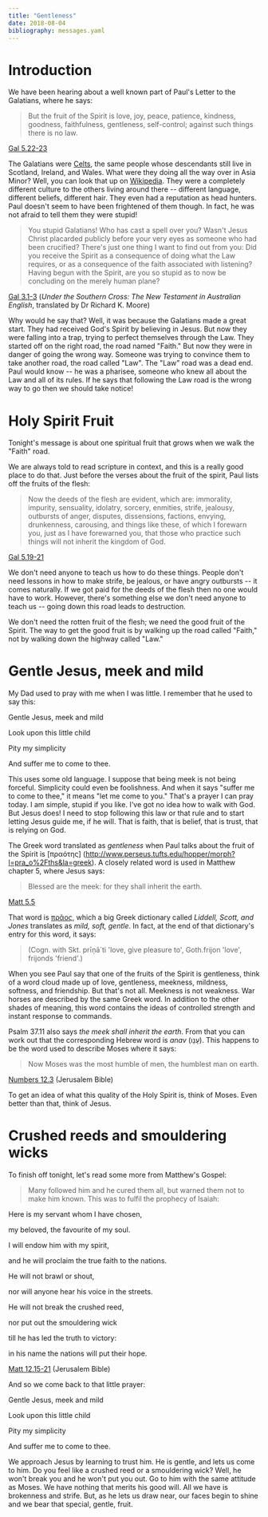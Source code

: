 ```yaml
---
title: "Gentleness"
date: 2018-08-04
bibliography: messages.yaml
---
```


# Introduction

We have been hearing about a well known part of Paul's Letter to the Galatians, where he says:

> But the fruit of the Spirit is love, joy, peace, patience, kindness, goodness, faithfulness, gentleness, self-control; against such things there is no law.

[Gal 5.22-23](https://crosswire.org/study/parallelstudy.jsp?key=Galatians+5%3A22#cv)

The Galatians were [Celts](https://en.wikipedia.org/wiki/Celts), the same people whose descendants still live in Scotland, Ireland, and Wales. What were they doing all the way over in Asia Minor? Well, you can look that up on [Wikipedia](https://en.wikipedia.org/wiki/Celtic_settlement_of_Eastern_Europe). They were a completely different culture to the others living around there -- different language, different beliefs, different hair. They even had a reputation as head hunters. Paul doesn't seem to have been frightened of them though. In fact, he was not afraid to tell them they were stupid!

> You stupid Galatians! Who has cast a spell over you? Wasn't Jesus Christ placarded publicly before your very eyes as someone who had been crucified? There's just one thing I want to find out from you: Did you receive the Spirit as a consequence of doing what the Law requires, or as a consequence of the faith associated with listening? Having begun with the Spirit, are you so stupid as to now be concluding on the merely human plane?

[Gal 3.1-3](https://crosswire.org/study/parallelstudy.jsp?key=Galatians+3%3A1#cv) (*Under the Southern Cross: The New Testament in Australian English*, translated by Dr Richard K. Moore)

Why would he say that? Well, it was because the Galatians made a great start. They had received God's Spirit by believing in Jesus. But now they were falling into a trap, trying to perfect themselves through the Law. They started off on the right road, the road named "Faith." But now they were in danger of going the wrong way. Someone was trying to convince them to take another road, the road called "Law". The "Law" road was a dead end. Paul would know -- he was a pharisee, someone who knew all about the Law and all of its rules. If he says that following the Law road is the wrong way to go then we should take notice!

# Holy Spirit Fruit

Tonight's message is about one spiritual fruit that grows when we walk the "Faith" road.

We are always told to read scripture in context, and this is a really good place to do that. Just before the verses about the fruit of the spirit, Paul lists off the fruits of the flesh:

> Now the deeds of the flesh are evident, which are: immorality, impurity, sensuality, idolatry, sorcery, enmities, strife, jealousy, outbursts of anger, disputes, dissensions, factions, envying, drunkenness, carousing, and things like these, of which I forewarn you, just as I have forewarned you, that those who practice such things will not inherit the kingdom of God.

[Gal 5.19-21](https://crosswire.org/study/parallelstudy.jsp?key=Galatians+5%3A19#cv)

We don't need anyone to teach us how to do these things. People don't need lessons in how to make strife, be jealous, or have angry outbursts -- it comes naturally. If we got paid for the deeds of the flesh then no one would have to work. However, there's something else we don't need anyone to teach us -- going down this road leads to destruction.

We don't need the rotten fruit of the flesh; we need the good fruit of the Spirit. The way to get the good fruit is by walking up the road called "Faith," not by walking down the highway called "Law."

# Gentle Jesus, meek and mild

My Dad used to pray with me when I was little. I remember that he used to say this:

Gentle Jesus, meek and mild

Look upon this little child

Pity my simplicity

And suffer me to come to thee.

This uses some old language. I suppose that being meek is not being forceful. Simplicity could even be foolishness. And when it says "suffer me to come to thee," it means "let me come to you." That's a prayer I can pray today. I am simple, stupid if you like. I've got no idea how to walk with God. But Jesus does! I need to stop following this law or that rule and to start letting Jesus guide me, if he will. That is faith, that is belief, that is trust, that is relying on God.

The Greek word translated as *gentleness* when Paul talks about the fruit of the Spirit is [πραότης] (http://www.perseus.tufts.edu/hopper/morph?l=pra_o%2Fths&la=greek). A closely related word is used in Matthew chapter 5, where Jesus says:

> Blessed are the meek: for they shall inherit the earth.

[Matt 5.5](https://crosswire.org/study/parallelstudy.jsp?key=Matthew+5%3A5#cv)

That word is [πρᾶος](http://www.perseus.tufts.edu/hopper/morph?l=praus&la=greek#lexicon), which a big Greek dictionary called *Liddell, Scott, and Jones* translates as *mild, soft, gentle*. In fact, at the end of that dictionary's entry for this word, it says:

> (Cogn. with Skt. prīṇā´ti 'love, give pleasure to', Goth.frijon 'love', frijonds 'friend'.)

When you see Paul say that one of the fruits of the Spirit is gentleness, think of a word cloud made up of love, gentleness, meekness, mildness, softness, and friendship. But that's not all. Meekness is not weakness. War horses are described by the same Greek word. In addition to the other shades of meaning, this word contains the ideas of controlled strength and instant response to commands.

Psalm 37.11 also says *the meek shall inherit the earth*. From that you can work out that the corresponding Hebrew word is *anav* (עָנָו). This happens to be the word used to describe Moses where it says:

> Now Moses was the most humble of men, the humblest man on earth.

[Numbers 12.3](https://crosswire.org/study/parallelstudy.jsp?key=numbers+12.3) (Jerusalem Bible)

To get an idea of what this quality of the Holy Spirit is, think of Moses. Even better than that, think of Jesus.

# Crushed reeds and smouldering wicks

To finish off tonight, let's read some more from Matthew's Gospel:

> Many followed him and he cured them all, but warned them not to make him known. This was to fulfil the prophecy of Isaiah:

Here is my servant whom I have chosen,

my beloved, the favourite of my soul.

I will endow him with my spirit,

and he will proclaim the true faith to the nations.

He will not brawl or shout,

nor will anyone hear his voice in the streets.

He will not break the crushed reed,

nor put out the smouldering wick

till he has led the truth to victory:

in his name the nations will put their hope.

[Matt 12.15-21](https://crosswire.org/study/parallelstudy.jsp?key=Matthew+12%3A15#cv) (Jerusalem Bible)

And so we come back to that little prayer:

Gentle Jesus, meek and mild

Look upon this little child

Pity my simplicity

And suffer me to come to thee.

We approach Jesus by learning to trust him. He is gentle, and lets us come to him. Do you feel like a crushed reed or a smouldering wick? Well, he won't break you and he won't put you out. Go to him with the same attitude as Moses. We have nothing that merits his good will. All we have is brokenness and strife. But, as he lets us draw near, our faces begin to shine and we bear that special, gentle, fruit.

<!--# References-->
